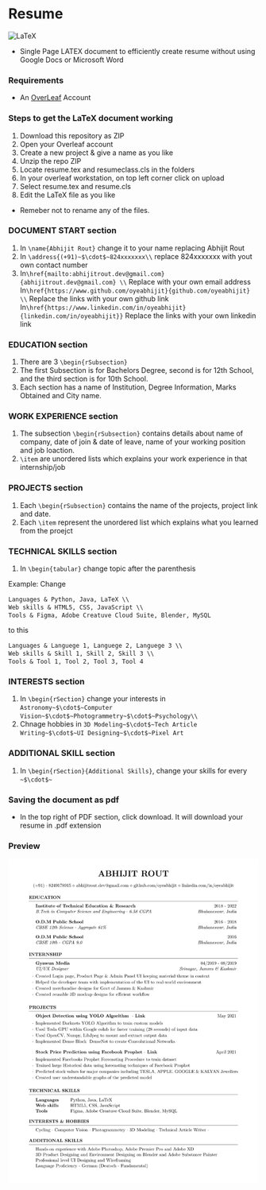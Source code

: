 # Resume
<img alt="LaTeX" src="https://img.shields.io/badge/latex-%23008080.svg?style=for-the-badge&logo=latex&logoColor=white"/>

* Single Page LATEX document to efficiently create resume without using Google Docs or Microsoft Word

### Requirements
* An [OverLeaf](https://www.overleaf.com/) Account

### Steps to get the LaTeX document working
1. Download this repository as ZIP
2. Open your Overleaf account
3. Create a new project & give a name as you like
4. Unzip the repo ZIP
5. Locate resume.tex and resumeclass.cls in the folders
6. In your overleaf workstation, on top left corner click on upload
7. Select resume.tex and resume.cls
8. Edit the LaTeX file as you like

* Remeber not to rename any of the files.

### DOCUMENT START section
1. In ```\name{Abhijit Rout}``` change it to your name replacing Abhijit Rout
2. In ```\address{(+91)~$\cdot$~824xxxxxxx\\``` replace 824xxxxxxx with yout own contact number
3. In```\href{mailto:abhijitrout.dev@gmail.com}{abhijitrout.dev@gmail.com} \\``` Replace with your own email address
   In```\href{https://www.github.com/oyeabhijit}{github.com/oyeabhijit} \\``` Replace the links with your own github link
   In```\href{https://www.linkedin.com/in/oyeabhijit}{linkedin.com/in/oyeabhijit}}``` Replace the links with your own linkedin link

### EDUCATION section
1. There are 3 ```\begin{rSubsection}```
2. The first Subsection is for Bachelors Degree,  second is for 12th School, and the third section is for 10th School.
3. Each section has a name of Institution, Degree Information, Marks Obtained and City name. 

### WORK EXPERIENCE section
1. The subsection ```\begin{rSubsection}``` contains details about name of company, date of join & date of leave, name of your working position and job loaction.
2. ```\item``` are unordered lists which explains your work experience in that internship/job

### PROJECTS section
1. Each ```\begin{rSubsection}``` contains the name of the projects, project link and date.
2. Each ```\item``` represent the unordered list which explains what you learned from the proejct

### TECHNICAL SKILLS section
1. In ```\begin{tabular}``` change topic after the parenthesis

Example:
Change
```
Languages & Python, Java, LaTeX \\
Web skills & HTML5, CSS, JavaScript \\
Tools & Figma, Adobe Creatuve Cloud Suite, Blender, MySQL
```
to this
```
Languages & Languege 1, Languege 2, Languege 3 \\
Web skills & Skill 1, Skill 2, Skill 3 \\
Tools & Tool 1, Tool 2, Tool 3, Tool 4
```

### INTERESTS section
1. In ```\begin{rSection}``` change your interests in ```Astronomy~$\cdot$~Computer Vision~$\cdot$~Photogrammetry~$\cdot$~Psychology\\```
2. Chnage hobbies in ```3D Modeling~$\cdot$~Tech Article Writing~$\cdot$~UI Designing~$\cdot$~Pixel Art```

### ADDITIONAL SKILL section
1. In ```\begin{rSection}{Additional Skills}```,  change your skills for every ```~$\cdot$~```

### Saving the document as pdf
* In the top right of PDF section, click download. It will download your resume in .pdf extension

### Preview
![Resume Screenshot](/resumescreenshot.png)
